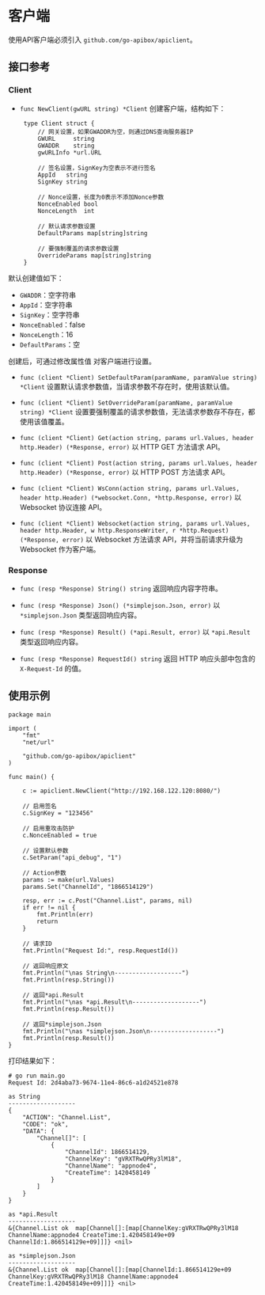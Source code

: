客户端
======

使用API客户端必须引入 `github.com/go-apibox/apiclient`。

## 接口参考

### Client

 - `func NewClient(gwURL string) *Client`
    创建客户端，结构如下：

		type Client struct {
			// 网关设置，如果GWADDR为空，则通过DNS查询服务器IP
			GWURL     string
			GWADDR    string
			gwURLInfo *url.URL
		
			// 签名设置，SignKey为空表示不进行签名
			AppId   string
			SignKey string
		
			// Nonce设置，长度为0表示不添加Nonce参数
			NonceEnabled bool
			NonceLength  int
		
			// 默认请求参数设置
			DefaultParams map[string]string
			
			// 要强制覆盖的请求参数设置
			OverrideParams map[string]string
		}

  默认创建值如下：
   - `GWADDR`：空字符串
   - `AppId`：空字符串
   - `SignKey`：空字符串
   - `NonceEnabled`：false
   - `NonceLength`：16
   - `DefaultParams`：空

  创建后，可通过修改属性值 对客户端进行设置。

 - `func (client *Client) SetDefaultParam(paramName, paramValue string) *Client`
   设置默认请求参数值，当请求参数不存在时，使用该默认值。

 - `func (client *Client) SetOverrideParam(paramName, paramValue string) *Client`
   设置要强制覆盖的请求参数值，无法请求参数存不存在，都使用该值覆盖。

 - `func (client *Client) Get(action string, params url.Values, header http.Header) (*Response, error)`
    以 HTTP GET 方法请求 API。

 - `func (client *Client) Post(action string, params url.Values, header http.Header) (*Response, error)`
    以 HTTP POST 方法请求 API。

 - `func (client *Client) WsConn(action string, params url.Values, header http.Header) (*websocket.Conn, *http.Response, error)`
    以 Websocket 协议连接 API。
 
 - `func (client *Client) Websocket(action string, params url.Values, header http.Header, w http.ResponseWriter, r *http.Request) (*Response, error)`
    以 Websocket 方法请求 API，并将当前请求升级为 Websocket 作为客户端。

### Response

 - `func (resp *Response) String() string`
   返回响应内容字符串。
 
 - `func (resp *Response) Json() (*simplejson.Json, error)`
    以 `*simplejson.Json` 类型返回响应内容。

 - `func (resp *Response) Result() (*api.Result, error)`
   以 `*api.Result` 类型返回响应内容。

 - `func (resp *Response) RequestId() string`
   返回 HTTP 响应头部中包含的 `X-Request-Id` 的值。

## 使用示例

	package main
	
	import (
		"fmt"
		"net/url"
	
		"github.com/go-apibox/apiclient"
	)
	
	func main() {
	
		c := apiclient.NewClient("http://192.168.122.120:8080/")
	
		// 启用签名
		c.SignKey = "123456"
	
		// 启用重攻击防护
		c.NonceEnabled = true

		// 设置默认参数
		c.SetParam("api_debug", "1")
		
		// Action参数
		params := make(url.Values)
		params.Set("ChannelId", "1866514129")
	
		resp, err := c.Post("Channel.List", params, nil)
		if err != nil {
			fmt.Println(err)
			return
		}
	
		// 请求ID
		fmt.Println("Request Id:", resp.RequestId())
	
		// 返回响应原文
		fmt.Println("\nas String\n-------------------")
		fmt.Println(resp.String())
	
		// 返回*api.Result
		fmt.Println("\nas *api.Result\n-------------------")
		fmt.Println(resp.Result())
	
		// 返回*simplejson.Json
		fmt.Println("\nas *simplejson.Json\n-------------------")
		fmt.Println(resp.Result())
	}

打印结果如下：

	# go run main.go 
	Request Id: 2d4aba73-9674-11e4-86c6-a1d24521e878
	
	as String
	-------------------
	{
	    "ACTION": "Channel.List",
	    "CODE": "ok",
	    "DATA": {
	        "Channel[]": [
	            {
	                "ChannelId": 1866514129,
	                "ChannelKey": "gVRXTRwQPRy3lM18",
	                "ChannelName": "appnode4",
	                "CreateTime": 1420458149
	            }
	        ]
	    }
	}
	
	as *api.Result
	-------------------
	&{Channel.List ok  map[Channel[]:[map[ChannelKey:gVRXTRwQPRy3lM18 ChannelName:appnode4 CreateTime:1.420458149e+09 ChannelId:1.866514129e+09]]]} <nil>
	
	as *simplejson.Json
	-------------------
	&{Channel.List ok  map[Channel[]:[map[ChannelId:1.866514129e+09 ChannelKey:gVRXTRwQPRy3lM18 ChannelName:appnode4 CreateTime:1.420458149e+09]]]} <nil>